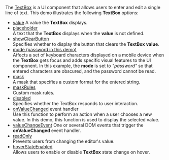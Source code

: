 The [TextBox](/Documentation/ApiReference/UI_Widgets/dxTextBox/) is a UI component that allows users to enter and edit a single line of text. This demo illustrates the following  **TextBox** options:

- [value](/Documentation/ApiReference/UI_Widgets/dxTextBox/Configuration/#value) 
A value the **TextBox** displays.
- [placeholder](/Documentation/ApiReference/UI_Widgets/dxTextBox/Configuration/#placeholder)       
A text that the **TextBox** displays when the **value** is not defined.
- [showClearButton](/Documentation/ApiReference/UI_Widgets/dxTextBox/Configuration/#showClearButton)        
Specifies whether to display the button that clears the **TextBox** **value**.
- [mode (password in this demo)](/Documentation/ApiReference/UI_Widgets/dxTextBox/Configuration/#mode)        
Affects a set of keyboard characters displayed on a mobile device when the **TextBox** gets focus and adds specific visual features to the UI component. In this example, the **mode** is set to *"password"* so that entered characters are obscured, and the password cannot be read.
- [mask](/Documentation/ApiReference/UI_Widgets/dxTextBox/Configuration/#mask)        
A mask that specifies a custom format for the entered string.
- [maskRules](/Documentation/ApiReference/UI_Widgets/dxTextBox/Configuration/#maskRules)        
Custom mask rules.
- [disabled](/Documentation/ApiReference/UI_Widgets/dxTextBox/Configuration/#disabled)        
Specifies whether the TextBox responds to user interaction.
- [onValueChanged](/Documentation/ApiReference/UI_Widgets/dxTextBox/Configuration/#onValueChanged) event handler      
Use this function to perform an action when a user chooses a new value. In this demo, this function is used to display the selected value.
- [valueChangeEvent](/Documentation/ApiReference/UI_Widgets/dxTextBox/Configuration/#valueChangeEvent) 
One or several DOM events that trigger the **onValueChanged** event handler.
- [readOnly](/Documentation/ApiReference/UI_Widgets/dxTextBox/Configuration/#readOnly)     
Prevents users from changing the editor's value.
- [hoverStateEnabled](/Documentation/ApiReference/UI_Widgets/dxTextBox/Configuration/#hoverStateEnabled)        
Allows users to enable or disable **TextBox** state change on hover.
